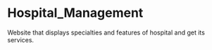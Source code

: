# Hospital_Management
Website that displays specialties and features of hospital and get its services.

